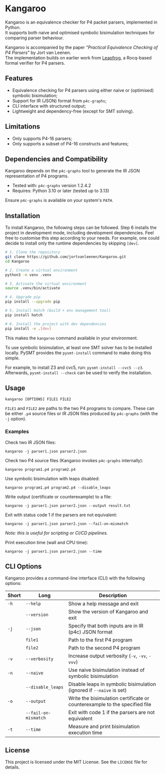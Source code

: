 # Kangaroo

Kangaroo is an equivalence checker for P4 packet parsers, implemented in Python.  
It supports both naive and optimised symbolic bisimulation techniques for comparing parser behaviour.

Kangaroo is accompanied by the paper *"Practical Equivalence Checking of P4 Parsers"* by Jort van Leenen.  
The implementation builds on earlier work from [Leapfrog](https://doi.org/10.48550/arXiv.2205.08762), a Rocq-based
formal verifier for P4 parsers.

## Features

- Equivalence checking for P4 parsers using either naive or (optimised) symbolic bisimulation;
- Support for IR (JSON) format from `p4c-graphs`;
- CLI interface with structured output;
- Lightweight and dependency-free (except for SMT solving).

## Limitations

- Only supports P4-16 parsers;
- Only supports a subset of P4-16 constructs and features;

## Dependencies and Compatibility

Kangaroo depends on the `p4c-graphs` tool to generate the IR JSON representation of P4 programs.

- Tested with: `p4c-graphs` version 1.2.4.2
- Requires: Python 3.10 or later (tested up to 3.13)

Ensure `p4c-graphs` is available on your system's `PATH`.

## Installation

To install Kangaroo, the following steps can be followed.
Step 6 installs the project in development mode, including development dependencies.
Feel free to customise this step according to your needs.
For example, one could decide to install only the runtime dependencies by skipping `[dev]`.

```bash
# 1. Clone the repository
git clone https://github.com/jortvanleenen/Kangaroo.git
cd Kangaroo

# 2. Create a virtual environment
python3 -m venv .venv

# 3. Activate the virtual environment
source .venv/bin/activate

# 4. Upgrade pip
pip install --upgrade pip

# 5. Install Hatch (build + env management tool)
pip install hatch

# 6. Install the project with dev dependencies
pip install -e .[dev]
```

This makes the `kangaroo` command available in your environment.

To use symbolic bisimulation, at least one SMT solver has to be installed locally.
PySMT provides the `pysmt-install` command to make doing this simple.

For example, to install Z3 and cvc5, run: `pysmt-install --cvc5 --z3`.
Afterwards, `pysmt-install --check` can be used to verify the installation.

## Usage

```
kangaroo [OPTIONS] FILE1 FILE2
```

`FILE1` and `FILE2` are paths to the two P4 programs to compare. These can be either `.p4` source files or IR JSON files
produced by `p4c-graphs` (with the `-j` option).

### Examples

Check two IR JSON files:

```
kangaroo -j parser1.json parser2.json
```

Check two P4 source files (Kangaroo invokes `p4c-graphs` internally):

```
kangaroo program1.p4 program2.p4
```

Use symbolic bisimulation with leaps disabled:

```
kangaroo program1.p4 program2.p4 --disable_leaps
```

Write output (certificate or counterexample) to a file:

```
kangaroo -j parser1.json parser2.json --output result.txt
```

Exit with status code 1 if the parsers are not equivalent:

```
kangaroo -j parser1.json parser2.json --fail-on-mismatch
```

_Note: this is useful for scripting or CI/CD pipelines._

Print execution time (wall and CPU time):

```
kangaroo -j parser1.json parser2.json --time
```

## CLI Options

Kangaroo provides a command-line interface (CLI) with the following options:

| Short | Long                 | Description                                                                |
|-------|----------------------|----------------------------------------------------------------------------|
| `-h`  | `--help`             | Show a help message and exit                                               |
|       | `--version`          | Show the version of Kangaroo and exit                                      |
| `-j`  | `--json`             | Specify that both inputs are in IR (p4c) JSON format                       |
|       | `file1`              | Path to the first P4 program                                               |
|       | `file2`              | Path to the second P4 program                                              |
| `-v`  | `--verbosity`        | Increase output verbosity (`-v`, `-vv`, `-vvv`)                            |
| `-n`  | `--naive`            | Use naive bisimulation instead of symbolic bisimulation                    |
|       | `--disable_leaps`    | Disable leaps in symbolic bisimulation (ignored if `--naive` is set)       |
| `-o`  | `--output`           | Write the bisimulation certificate or counterexample to the specified file |
|       | `--fail-on-mismatch` | Exit with code 1 if the parsers are not equivalent                         |
| `-t`  | `--time`             | Measure and print bisimulation execution time                              |

## License

This project is licensed under the MIT License.
See the `LICENSE` file for details.